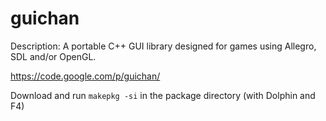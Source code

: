 guichan
=======

Description:
A portable C++ GUI library designed for games using Allegro, SDL and/or OpenGL.

https://code.google.com/p/guichan/

Download and run ```makepkg -si``` in the package directory (with Dolphin and F4)